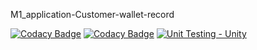 M1_application-Customer-wallet-record

[![Codacy Badge](https://api.codacy.com/project/badge/Grade/8272cee87a704beeaacf1737323d08d4)](https://app.codacy.com/gh/Govardhan777/M1_application-Customer-wallet-record?utm_source=github.com&utm_medium=referral&utm_content=Govardhan777/M1_application-Customer-wallet-record&utm_campaign=Badge_Grade_Settings)
[![Codacy Badge](https://app.codacy.com/project/badge/Grade/a1c9ee26e6204732a348c830b6948c84)](https://www.codacy.com/gh/Govardhan777/M1_application-Customer-wallet-record/dashboard?utm_source=github.com&amp;utm_medium=referral&amp;utm_content=Govardhan777/M1_application-Customer-wallet-record&amp;utm_campaign=Badge_Grade)
[![Unit Testing - Unity](https://github.com/A123456fgh/M1_application_customerswalletrecord/actions/workflows/unity.yml/badge.svg)](https://github.com/A123456fgh/M1_application_customerswalletrecord/actions/workflows/unity.yml)
